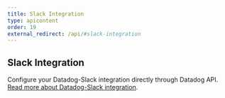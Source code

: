 ```yaml
---
title: Slack Integration
type: apicontent
order: 19
external_redirect: /api/#slack-integration
---
```


## Slack Integration

Configure your Datadog-Slack integration directly through Datadog API.
[Read more about Datadog-Slack integration][1].

[1]: /integrations/slack
